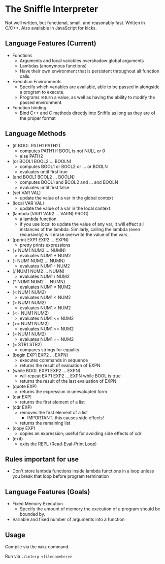 # The Sniffle Interpreter

Not well written, but functional, small, and reasonably fast. Written in C/C++. Also available in JavaScript for kicks.

## Language Features (Current)

- Functions
  - Arguments and local variables overshadow global arguments
  - Lambdas (anonymous functions)
  - Have their own environment that is persistent throughout all function calls.
- Execution Environments
  - Specify which variables are available, able to be passed in alongside a program to execute.
  - Programs return a value, as well as having the ability to modify the passed environment.
- Function binding
  - Bind C++ and C methods directly into Sniffle as long as they are of the proper format

## Language Methods

- (if BOOL PATH1 PATH2)
  - computes PATH1 if BOOL is not NULL or 0
  - else PATH2
- (or BOOL1 BOOL2 ... BOOLN)
  - computes BOOL1 or BOOL2 or ... or BOOLN
  - evaluates until first true
- (and BOOL1 BOOL2 ... BOOLN)
  - computes BOOL1 and BOOL2 and ... and BOOLN
  - evaluates until first false
- (set VAR VAL)
  - update the value of a var in the global context
- (local VAR VAL)
  - update the value of a var in the local context
- (lambda (VAR1 VAR2 ... VARN) PROG)
  - a lambda function.
  - if you use local to update the value of
    any var, it will effect all instances of
    the lambda. Similarly, calling the lambda
    (even recursively) will erase overwrite the value
    of the vars.
- (pprint EXP1 EXP2 ... EXPN)
  - pretty prints expressions
- (+ NUM1 NUM2 ... NUMN)
  - evaluates NUM1 + NUM2
- (- NUM1 NUM2 ... NUMN)
  - evaluates NUM1 - NUM2
- (/ NUM1 NUM2 ... NUMN)
  - evaluates NUM1 / NUM2
- (* NUM1 NUM2 ... NUMN)
  - evaluates NUM1 * NUM2
- (< NUM1 NUM2)
  - evaluates NUM1 < NUM2
- (> NUM1 NUM2)
  - evaluates NUM1 > NUM2
- (<= NUM1 NUM2)
  - evaluates NUM1 <= NUM2
- (>= NUM1 NUM2)
  - evaluates NUM1 >= NUM2
- (= NUM1 NUM2)
  - evaluates NUM1 == NUM2
- (= STR1 STR2)
  - compares strings for equality
- (begin EXP1 EXP2 ... EXPN)
  - executes commands in sequence
  - returns the result of evaluation of EXPN
- (while BOOL EXP1 EXP2 ... EXPN)
  - will repeat EXP1 EXP2 ... EXPN while BOOL is true
  - returns the result of the last evaluation of EXPN
- (quote EXP)
  - returns the expression in unevaluated form
- (car EXP)
  - returns the first element of a list
- (cdr EXP)
  - removes the first element of a list
    - IMPORTANT, this causes side effects!
  - returns the remaining list
- (copy EXP)
  - copies an expression; useful for avoiding side effects of cdr
- (exit)
  - exits the REPL (Read-Eval-Print Loop)

## Rules important for use

- Don't store lambda functions inside lambda
  functions in a loop unless you break that loop before
  program termination

## Language Features (Goals)

- Fixed Memory Execution
  - Specify the amount of memory the execution of a program should be bounded by.
- Variable and fixed number of arguments into a function

## Usage

Compile via the ```make``` command.

Run via ```./interp <filenamehere>```


